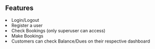 ## Features

<li>Login/Logout</li>
<li>Register a user</li>
<li>Check Bookings (only superuser can access)</li>
<li>Make Bookings</li>
<li>Customers can check Balance/Dues on their respective dashboard</li>